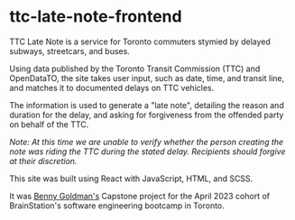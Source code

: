 # ttc-late-note-frontend

TTC Late Note is a service for Toronto commuters stymied by delayed subways, streetcars, and buses.

Using data published by the Toronto Transit Commission (TTC) and OpenDataTO, the site takes user input, such as date, time, and transit line, and matches it to documented delays on TTC vehicles. 

The information is used to generate a "late note", detailing the reason and duration for the delay, and asking for forgiveness from the offended party on behalf of the TTC.

*Note: At this time we are unable to verify whether the person creating the note was riding the TTC during the stated delay. Recipients should forgive at their discretion.*

This site was built using React with JavaScript, HTML, and SCSS.

It was [Benny Goldman's](http://www.github.com/bennygoldman) Capstone project for the April 2023 cohort of BrainStation's software engineering bootcamp in Toronto.
